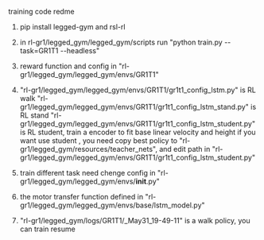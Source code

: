 training code redme


1. pip install legged-gym and rsl-rl
2. in rl-gr1/legged_gym/legged_gym/scripts  run "python train.py --task=GR1T1 --headless"
3. reward function and config in "rl-gr1/legged_gym/legged_gym/envs/GR1T1"
4. "rl-gr1/legged_gym/legged_gym/envs/GR1T1/gr1t1_config_lstm.py" is RL walk
"rl-gr1/legged_gym/legged_gym/envs/GR1T1/gr1t1_config_lstm_stand.py" is RL stand
"rl-gr1/legged_gym/legged_gym/envs/GR1T1/gr1t1_config_lstm_student.py" is RL student, train a encoder to fit base linear velocity and height
if you want use student , you need copy best policy to "rl-gr1/legged_gym/resources/teacher_nets", and edit path in "rl-gr1/legged_gym/legged_gym/envs/GR1T1/gr1t1_config_lstm_student.py"
5. train different task need chenge config in "rl-gr1/legged_gym/legged_gym/envs/__init__.py"

6. the motor transfer function defined in "rl-gr1/legged_gym/legged_gym/envs/base/lstm_model.py"
7. "rl-gr1/legged_gym/logs/GR1T1/_May31_19-49-11"  is a walk policy, you can train resume